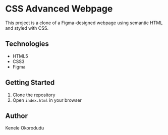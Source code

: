 
# CSS Advanced Webpage

This project is a clone of a Figma-designed webpage using semantic HTML and styled with CSS.

## Technologies
- HTML5
- CSS3
- Figma

## Getting Started
1. Clone the repository
2. Open `index.html` in your browser

## Author
Kenele Okorodudu
